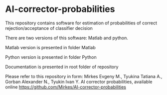 # AI-corrector-probabilities
This repository contains software for estimation of probabilities of correct rejection/acceptance of classifier decision

There are two versions of this software: Matlab and python.

Matlab version is presented in folder Matlab

Python version is presented in folder Python

Documentation is presented in root folder of repository

Please refer to this repository in form:
Mirkes Evgeny M., Tyukina Tatiana A., Gorban Alexander N., Tyukin Ivan Y. AI corrector probabilities, available online https://github.com/Mirkes/AI-corrector-probabilities


